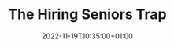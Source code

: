 ---
title: "The Hiring Seniors Trap"
date: 2022-11-19T10:35:00+01:00
draft: true
featured_image: "/images/gratitude.webp"
---
